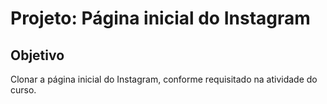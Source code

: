 # Projeto: Página inicial do Instagram

## Objetivo

Clonar a página inicial do Instagram, conforme requisitado na atividade do curso.